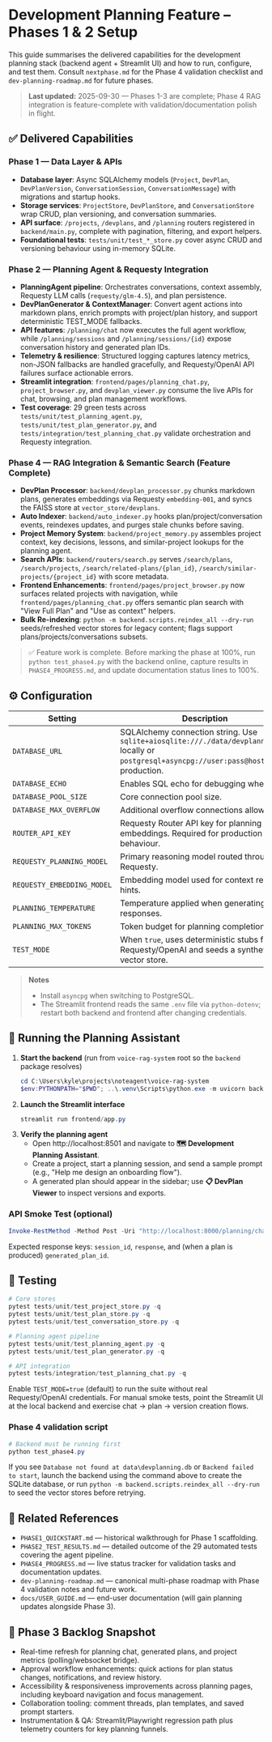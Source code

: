 # Development Planning Feature – Phases 1 & 2 Setup

This guide summarises the delivered capabilities for the development planning stack (backend agent + Streamlit UI) and how to run, configure, and test them. Consult `nextphase.md` for the Phase 4 validation checklist and `dev-planning-roadmap.md` for future phases.

> **Last updated:** 2025-09-30 — Phases 1-3 are complete; Phase 4 RAG integration is feature-complete with validation/documentation polish in flight.

## ✅ Delivered Capabilities

### Phase 1 — Data Layer & APIs

- **Database layer**: Async SQLAlchemy models (`Project`, `DevPlan`, `DevPlanVersion`, `ConversationSession`, `ConversationMessage`) with migrations and startup hooks.
- **Storage services**: `ProjectStore`, `DevPlanStore`, and `ConversationStore` wrap CRUD, plan versioning, and conversation summaries.
- **API surface**: `/projects`, `/devplans`, and `/planning` routers registered in `backend/main.py`, complete with pagination, filtering, and export helpers.
- **Foundational tests**: `tests/unit/test_*_store.py` cover async CRUD and versioning behaviour using in-memory SQLite.

### Phase 2 — Planning Agent & Requesty Integration

- **PlanningAgent pipeline**: Orchestrates conversations, context assembly, Requesty LLM calls (`requesty/glm-4.5`), and plan persistence.
- **DevPlanGenerator & ContextManager**: Convert agent actions into markdown plans, enrich prompts with project/plan history, and support deterministic TEST_MODE fallbacks.
- **API features**: `/planning/chat` now executes the full agent workflow, while `/planning/sessions` and `/planning/sessions/{id}` expose conversation history and generated plan IDs.
- **Telemetry & resilience**: Structured logging captures latency metrics, non-JSON fallbacks are handled gracefully, and Requesty/OpenAI API failures surface actionable errors.
- **Streamlit integration**: `frontend/pages/planning_chat.py`, `project_browser.py`, and `devplan_viewer.py` consume the live APIs for chat, browsing, and plan management workflows.
- **Test coverage**: 29 green tests across `tests/unit/test_planning_agent.py`, `tests/unit/test_plan_generator.py`, and `tests/integration/test_planning_chat.py` validate orchestration and Requesty integration.

### Phase 4 — RAG Integration & Semantic Search (Feature Complete)

- **DevPlan Processor**: `backend/devplan_processor.py` chunks markdown plans, generates embeddings via Requesty `embedding-001`, and syncs the FAISS store at `vector_store/devplans`.
- **Auto Indexer**: `backend/auto_indexer.py` hooks plan/project/conversation events, reindexes updates, and purges stale chunks before saving.
- **Project Memory System**: `backend/project_memory.py` assembles project context, key decisions, lessons, and similar-project lookups for the planning agent.
- **Search APIs**: `backend/routers/search.py` serves `/search/plans`, `/search/projects`, `/search/related-plans/{plan_id}`, `/search/similar-projects/{project_id}` with score metadata.
- **Frontend Enhancements**: `frontend/pages/project_browser.py` now surfaces related projects with navigation, while `frontend/pages/planning_chat.py` offers semantic plan search with "View Full Plan" and "Use as context" helpers.
- **Bulk Re-indexing**: `python -m backend.scripts.reindex_all --dry-run` seeds/refreshed vector stores for legacy content; flags support plans/projects/conversations subsets.

> ✅ Feature work is complete. Before marking the phase at 100%, run `python test_phase4.py` with the backend online, capture results in `PHASE4_PROGRESS.md`, and update documentation status lines to 100%.

## ⚙️ Configuration

| Setting | Description | Default |
|---------|-------------|---------|
| `DATABASE_URL` | SQLAlchemy connection string. Use `sqlite+aiosqlite:///./data/devplanning.db` locally or `postgresql+asyncpg://user:pass@host/db` in production. | `sqlite+aiosqlite:///./data/devplanning.db` |
| `DATABASE_ECHO` | Enables SQL echo for debugging when `true`. | `false` |
| `DATABASE_POOL_SIZE` | Core connection pool size. | `5` |
| `DATABASE_MAX_OVERFLOW` | Additional overflow connections allowed. | `10` |
| `ROUTER_API_KEY` | Requesty Router API key for planning + embeddings. Required for production agent behaviour. | _(empty)_ |
| `REQUESTY_PLANNING_MODEL` | Primary reasoning model routed through Requesty. | `requesty/glm-4.5` |
| `REQUESTY_EMBEDDING_MODEL` | Embedding model used for context retrieval hints. | `requesty/embedding-001` |
| `PLANNING_TEMPERATURE` | Temperature applied when generating agent responses. | `0.4` |
| `PLANNING_MAX_TOKENS` | Token budget for planning completions. | `2200` |
| `TEST_MODE` | When `true`, uses deterministic stubs for Requesty/OpenAI and seeds a synthetic vector store. | `true` in `.env.example` |

> **Notes**
> - Install `asyncpg` when switching to PostgreSQL.
> - The Streamlit frontend reads the same `.env` file via `python-dotenv`; restart both backend and frontend after changing credentials.

## 🚀 Running the Planning Assistant

1. **Start the backend** (run from `voice-rag-system` root so the `backend` package resolves)
   ```powershell
   cd C:\Users\kyle\projects\noteagent\voice-rag-system
   $env:PYTHONPATH="$PWD"; ..\.venv\Scripts\python.exe -m uvicorn backend.main:app --reload
   ```
2. **Launch the Streamlit interface**
   ```powershell
   streamlit run frontend/app.py
   ```
3. **Verify the planning agent**
   - Open http://localhost:8501 and navigate to **🗺️ Development Planning Assistant**.
   - Create a project, start a planning session, and send a sample prompt (e.g., "Help me design an onboarding flow").
   - A generated plan should appear in the sidebar; use **📋 DevPlan Viewer** to inspect versions and exports.

### API Smoke Test (optional)

```powershell
Invoke-RestMethod -Method Post -Uri "http://localhost:8000/planning/chat" -ContentType "application/json" -Body '{"message":"Draft a plan for adding analytics", "project_id":null}'
```

Expected response keys: `session_id`, `response`, and (when a plan is produced) `generated_plan_id`.

## 🧪 Testing

```powershell
# Core stores
pytest tests/unit/test_project_store.py -q
pytest tests/unit/test_plan_store.py -q
pytest tests/unit/test_conversation_store.py -q

# Planning agent pipeline
pytest tests/unit/test_planning_agent.py -q
pytest tests/unit/test_plan_generator.py -q

# API integration
pytest tests/integration/test_planning_chat.py -q
```

Enable `TEST_MODE=true` (default) to run the suite without real Requesty/OpenAI credentials. For manual smoke tests, point the Streamlit UI at the local backend and exercise chat → plan → version creation flows.

### Phase 4 validation script

```powershell
# Backend must be running first
python test_phase4.py
```

If you see `Database not found at data\devplanning.db` or `Backend failed to start`, launch the backend using the command above to create the SQLite database, or run `python -m backend.scripts.reindex_all --dry-run` to seed the vector stores before retrying.

## 🔗 Related References

- `PHASE1_QUICKSTART.md` — historical walkthrough for Phase 1 scaffolding.
- `PHASE2_TEST_RESULTS.md` — detailed outcome of the 29 automated tests covering the agent pipeline.
- `PHASE4_PROGRESS.md` — live status tracker for validation tasks and documentation updates.
- `dev-planning-roadmap.md` — canonical multi-phase roadmap with Phase 4 validation notes and future work.
- `docs/USER_GUIDE.md` — end-user documentation (will gain planning updates alongside Phase 3).

## 🚧 Phase 3 Backlog Snapshot

- Real-time refresh for planning chat, generated plans, and project metrics (polling/websocket bridge).
- Approval workflow enhancements: quick actions for plan status changes, notifications, and review history.
- Accessibility & responsiveness improvements across planning pages, including keyboard navigation and focus management.
- Collaboration tooling: comment threads, plan templates, and saved prompt starters.
- Instrumentation & QA: Streamlit/Playwright regression path plus telemetry counters for key planning funnels.
